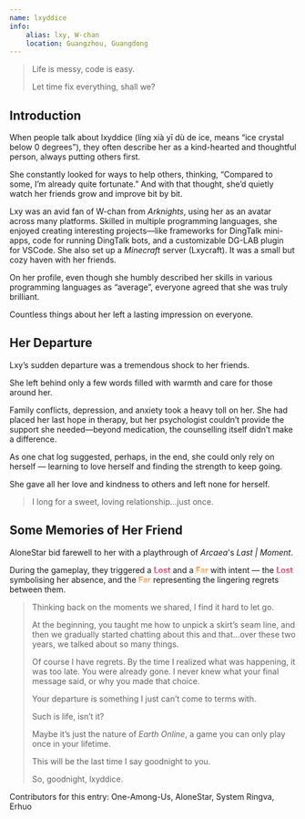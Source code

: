 ```yaml
---
name: lxyddice
info:
    alias: lxy, W-chan
    location: Guangzhou, Guangdong
---
```


> Life is messy, code is easy.
> 
> Let time fix everything, shall we?

## Introduction

When people talk about lxyddice (líng xià yī dù de ice, means “ice crystal below 0 degrees”),
they often describe her as a kind-hearted and thoughtful person,
always putting others first.  

She constantly looked for ways to help others,
thinking, “Compared to some, I’m already quite fortunate.”
And with that thought, she’d quietly watch her friends grow and improve bit by bit.  

Lxy was an avid fan of W-chan from *Arknights*, using her as an avatar across many platforms.
Skilled in multiple programming languages,
she enjoyed creating interesting projects—like frameworks for DingTalk mini-apps, code for running DingTalk bots, and a customizable DG-LAB plugin for VSCode.
She also set up a *Minecraft* server (Lxycraft). It was a small but cozy haven with her friends.

On her profile, even though she humbly described her skills in various programming languages as “average”, everyone agreed that she was truly brilliant.

Countless things about her left a lasting impression on everyone.

## Her Departure  

Lxy’s sudden departure was a tremendous shock to her friends.

She left behind only a few words filled with warmth and care for those around her.  

Family conflicts, depression, and anxiety took a heavy toll on her.
She had placed her last hope in therapy,
but her psychologist couldn’t provide the support she needed—beyond medication,
the counselling itself didn’t make a difference.  

As one chat log suggested,
perhaps, in the end,
she could only rely on herself — learning to love herself and finding the strength to keep going.  

She gave all her love and kindness to others and left none for herself.  

> I long for a sweet, loving relationship...just once.

## Some Memories of Her Friend

AloneStar bid farewell to her with a playthrough of *Arcaea*'s *Last | Moment*.

During the gameplay, they triggered a <span style="background: linear-gradient(180deg, #d20f39, #f38ba8); font-weight: bold; background-clip: text; color: transparent">Lost</span> and a <span style="background: linear-gradient(180deg, #fe640b, #f9e2af); font-weight: bold; background-clip: text; color: transparent">Far</span> with intent — the <span style="background: linear-gradient(180deg, #d20f39, #f38ba8); font-weight: bold; background-clip: text; color: transparent">Lost</span> symbolising her absence, and the <span style="background: linear-gradient(180deg, #fe640b, #f9e2af); font-weight: bold; background-clip: text; color: transparent">Far</span> representing the lingering regrets between them.

> Thinking back on the moments we shared, I find it hard to let go.  
>  
> At the beginning, you taught me how to unpick a skirt’s seam line, and then we gradually started chatting about this and that…over these two years, we talked about so many things.
>  
> Of course I have regrets. By the time I realized what was happening, it was too late. You were already gone. I never knew what your final message said, or why you made that choice.  
>  
> Your departure is something I just can’t come to terms with.  
>  
> Such is life, isn’t it?
>  
> Maybe it’s just the nature of *Earth Online*, a game you can only play once in your lifetime.  
>  
> This will be the last time I say goodnight to you.  
>  
> So, goodnight, lxyddice.

Contributors for this entry: One-Among-Us, AloneStar, System Ringva, Erhuo
